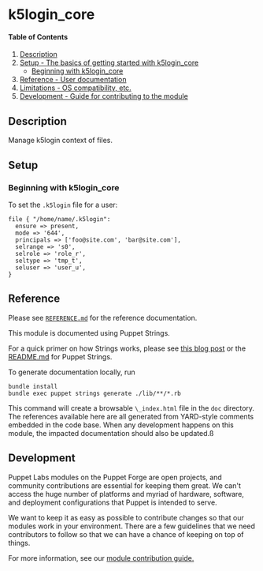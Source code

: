 
# k5login_core

#### Table of Contents

1. [Description](#description)
2. [Setup - The basics of getting started with k5login_core](#setup)
    * [Beginning with k5login_core](#beginning-with-k5login_core)
3. [Reference - User documentation](#reference)
4. [Limitations - OS compatibility, etc.](#limitations)
5. [Development - Guide for contributing to the module](#development)

## Description

Manage k5login context of files.

## Setup

### Beginning with k5login_core

To set the `.k5login` file for a user:
```
file { "/home/name/.k5login":
  ensure => present,
  mode => '644',
  principals => ['foo@site.com', 'bar@site.com'],
  selrange => 's0',
  selrole => 'role_r',
  seltype => 'tmp_t',
  seluser => 'user_u',
}
```

## Reference

Please see [`REFERENCE.md`](REFERENCE.md) for the reference documentation.

This module is documented using Puppet Strings.

For a quick primer on how Strings works, please see [this blog post](https://puppet.com/blog/using-puppet-strings-generate-great-documentation-puppet-modules) or the [README.md](https://github.com/puppetlabs/puppet-strings/blob/master/README.md) for Puppet Strings.

To generate documentation locally, run
```
bundle install
bundle exec puppet strings generate ./lib/**/*.rb
```
This command will create a browsable `\_index.html` file in the `doc` directory. The references available here are all generated from YARD-style comments embedded in the code base. When any development happens on this module, the impacted documentation should also be updated.ß

## Development

Puppet Labs modules on the Puppet Forge are open projects, and community contributions are essential for keeping them great. We can't access the huge number of platforms and myriad of hardware, software, and deployment configurations that Puppet is intended to serve.

We want to keep it as easy as possible to contribute changes so that our modules work in your environment. There are a few guidelines that we need contributors to follow so that we can have a chance of keeping on top of things.

For more information, see our [module contribution guide.](https://docs.puppetlabs.com/forge/contributing.html)
